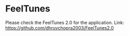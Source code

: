 # FeelTunes
Please check the FeelTunes 2.0 for the application. 
Link: https://github.com/dhruvchopra2003/FeelTunes2.0
